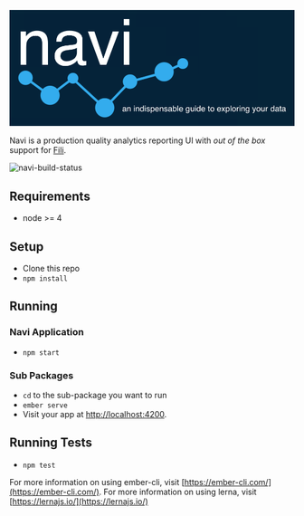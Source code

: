 ![navi-banner](assets/navi-banner.png)

Navi is a production quality analytics reporting UI with _out of the box_ support for [Fili](https://github.com/yahoo/fili).

![navi-build-status](https://travis-ci.org/yahoo/navi.svg?branch=master)

## Requirements

* node >= 4

## Setup

* Clone this repo
* `npm install`

## Running

### Navi Application

* `npm start`

### Sub Packages
* `cd` to the sub-package you want to run
* `ember serve`
* Visit your app at [http://localhost:4200](http://localhost:4200).

## Running Tests

* `npm test`

For more information on using ember-cli, visit [https://ember-cli.com/](https://ember-cli.com/).
For more information on using lerna, visit [https://lernajs.io/](https://lernajs.io/)
